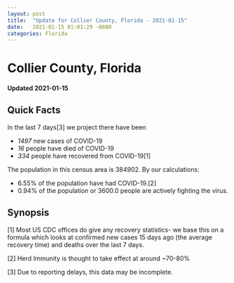 ```yaml
---
layout: post
title:  "Update for Collier County, Florida - 2021-01-15"
date:   2021-01-15 01:01:29 -0600
categories: Florida
---
```


# Collier County, Florida
#### Updated 2021-01-15

## Quick Facts

In the last 7 days[3] we project there have been
- *1497* new cases of COVID-19
- *16* people have died of COVID-19
- *334* people have recovered from COVID-19[1]

The population in this census area is 384902. By our calculations:
- 6.55% of the population have had COVID-19.[2]
- 0.94% of the population or 3600.0 people are actively fighting the virus.

## Synopsis




[1] Most US CDC offices do give any recovery statistics- we base this on a formula which looks at confirmed new cases
15 days ago (the average recovery time) and deaths over the last 7 days.

[2] Herd Immunity is thought to take effect at around ~70-80%

[3] Due to reporting delays, this data may be incomplete.
 
    